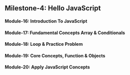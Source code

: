 ## Milestone-4: Hello JavaScript

#### Module-16: Introduction To JavaScript

#### Module-17: Fundamental Concepts Array & Conditionals

#### Module-18: Loop & Practice Problem

#### Module-19: Core Concepts, Function & Objects

#### Module-20: Apply JavaScript Concepts